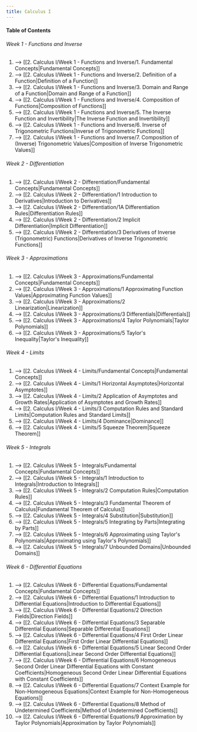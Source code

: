 ```yaml
---
title: Calculus I
---
```


#### Table of Contents
###### Week 1 - Functions and Inverse
1. --> [[2. Calculus I/Week 1 - Functions and Inverse/1. Fundamental Concepts|Fundamental Concepts]]
2. --> [[2. Calculus I/Week 1 - Functions and Inverse/2. Definition of a Function|Definition of a Function]]
3. --> [[2. Calculus I/Week 1 - Functions and Inverse/3. Domain and Range of a Function|Domain and Range of a Function]]
4. --> [[2. Calculus I/Week 1 - Functions and Inverse/4. Composition of Functions|Composition of Functions]]
5. --> [[2. Calculus I/Week 1 - Functions and Inverse/5. The Inverse Function and Invertibility|The Inverse Function and Invertibility]]
6. --> [[2. Calculus I/Week 1 - Functions and Inverse/6. Inverse of Trigonometric Functions|Inverse of Trigonometric Functions]]
7. --> [[2. Calculus I/Week 1 - Functions and Inverse/7. Composition of (Inverse) Trigonometric Values|Composition of Inverse Trigonometric Values]]

###### Week 2 - Differentiation
1. --> [[2. Calculus I/Week 2 - Differentiation/Fundamental Concepts|Fundamental Concepts]]
2. --> [[2. Calculus I/Week 2 - Differentiation/1 Introduction to Derivatives|Introduction to Derivatives]]
3. --> [[2. Calculus I/Week 2 - Differentiation/1A Differentiation Rules|Differentiation Rules]]
4. --> [[2. Calculus I/Week 2 - Differentiation/2 Implicit Differentiation|Implicit Differentiation]]
5. --> [[2. Calculus I/Week 2 - Differentiation/3 Derivatives of Inverse (Trigonometric) Functions|Derivatives of Inverse Trigonometric Functions]]

###### Week 3 - Approximations
1. --> [[2. Calculus I/Week 3 - Approximations/Fundamental Concepts|Fundamental Concepts]]
2. --> [[2. Calculus I/Week 3 - Approximations/1 Approximating Function Values|Approximating Function Values]]
3. --> [[2. Calculus I/Week 3 - Approximations/2 Linearization|Linearization]]
4. --> [[2. Calculus I/Week 3 - Approximations/3 Differentials|Differentials]]
5. --> [[2. Calculus I/Week 3 - Approximations/4 Taylor Polynomials|Taylor Polynomials]]
6. --> [[2. Calculus I/Week 3 - Approximations/5 Taylor's Inequality|Taylor's Inequality]]

###### Week 4 - Limits
1. --> [[2. Calculus I/Week 4 - Limits/Fundamental Concepts|Fundamental Concepts]]
2. --> [[2. Calculus I/Week 4 - Limits/1 Horizontal Asymptotes|Horizontal Asymptotes]]
3. --> [[2. Calculus I/Week 4 - Limits/2 Application of Asymptotes and Growth Rates|Application of Asymptotes and Growth Rates]]
4. --> [[2. Calculus I/Week 4 - Limits/3 Computation Rules and Standard Limits|Computation Rules and Standard Limits]]
5. --> [[2. Calculus I/Week 4 - Limits/4 Dominance|Dominance]]
6. --> [[2. Calculus I/Week 4 - Limits/5 Squeeze Theorem|Squeeze Theorem]]

###### Week 5 - Integrals
1. --> [[2. Calculus I/Week 5 - Integrals/Fundamental Concepts|Fundamental Concepts]]
2. --> [[2. Calculus I/Week 5 - Integrals/1 Introduction to Integrals|Introduction to Integrals]]
3. --> [[2. Calculus I/Week 5 - Integrals/2 Computation Rules|Computation Rules]]
4. --> [[2. Calculus I/Week 5 - Integrals/3 Fundamental Theorem of Calculus|Fundamental Theorem of Calculus]]
5. --> [[2. Calculus I/Week 5 - Integrals/4 Substitution|Substitution]]
6. --> [[2. Calculus I/Week 5 - Integrals/5 Integrating by Parts|Integrating by Parts]]
7. --> [[2. Calculus I/Week 5 - Integrals/6 Approximating using Taylor's Polynomials|Approximating using Taylor's Polynomials]]
8. --> [[2. Calculus I/Week 5 - Integrals/7 Unbounded Domains|Unbounded Domains]]

###### Week 6 - Differential Equations
1. --> [[2. Calculus I/Week 6 - Differential Equations/Fundamental Concepts|Fundamental Concepts]]
2. --> [[2. Calculus I/Week 6 - Differential Equations/1 Introduction to Differential Equations|Introduction to Differential Equations]]
3. --> [[2. Calculus I/Week 6 - Differential Equations/2 Direction Fields|Direction Fields]]
4. --> [[2. Calculus I/Week 6 - Differential Equations/3 Separable Differential Equations|Separable Differential Equations]]
5. --> [[2. Calculus I/Week 6 - Differential Equations/4 First Order Linear Differential Equations|First Order Linear Differential Equations]]
6. --> [[2. Calculus I/Week 6 - Differential Equations/5 Linear Second Order Differential Equations|Linear Second Order Differential Equations]]
7. --> [[2. Calculus I/Week 6 - Differential Equations/6 Homogeneous Second Order Linear Differential Equations with Constant Coefficients|Homogeneous Second Order Linear Differential Equations with Constant Coefficients]]
8. --> [[2. Calculus I/Week 6 - Differential Equations/7 Context Example for Non-Homogeneous Equations|Context Example for Non-Homogeneous Equations]]
9. --> [[2. Calculus I/Week 6 - Differential Equations/8 Method of Undetermined Coefficients|Method of Undetermined Coefficients]]
10. --> [[2. Calculus I/Week 6 - Differential Equations/9 Approximation by Taylor Polynomials|Approximation by Taylor Polynomials]]